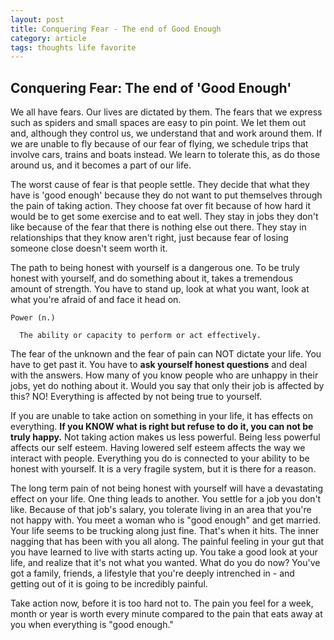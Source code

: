 ```yaml
---
layout: post
title: Conquering Fear - The end of Good Enough
category: article
tags: thoughts life favorite
---
```


## Conquering Fear: The end of 'Good Enough'

We all have fears. Our lives are dictated by them. The fears that we express such as spiders and small spaces are easy to pin point. We let them out and, although they control us, we understand that and work around them. If we are unable to fly because of our fear of flying, we schedule trips that involve cars, trains and boats instead. We learn to tolerate this, as do those around us, and it becomes a part of our life.

The worst cause of fear is that people settle. They decide that what they have is 'good enough' because they do not want to put themselves through the pain of taking action. They choose fat over fit because of how hard it would be to get some exercise and to eat well. They stay in jobs they don't like because of the fear that there is nothing else out there. They stay in relationships that they know aren't right, just because fear of losing someone close doesn't seem worth it.

The path to being honest with yourself is a dangerous one. To be truly honest with yourself, and do something about it, takes a tremendous amount of strength. You have to stand up, look at what you want, look at what you're afraid of and face it head on.

    Power (n.)

      The ability or capacity to perform or act effectively.

The fear of the unknown and the fear of pain can <span class="caps">NOT</span> dictate your life. You have to get past it. You have to **ask yourself honest questions** and deal with the answers. How many of you know people who are unhappy in their jobs, yet do nothing about it. Would you say that only their job is affected by this? NO! Everything is affected by not being true to yourself.

If you are unable to take action on something in your life, it has effects on everything. **If you <span class="caps">KNOW</span> what is right but refuse to do it, you can not be truly happy.** Not taking action makes us less powerful. Being less powerful affects our self esteem. Having lowered self esteem affects the way we interact with people. Everything you do is connected to your ability to be honest with yourself. It is a very fragile system, but it is there for a reason.

The long term pain of not being honest with yourself will have a devastating effect on your life. One thing leads to another. You settle for a job you don't like. Because of that job's salary, you tolerate living in an area that you're not happy with. You meet a woman who is "good enough" and get married. Your life seems to be trucking along just fine. That's when it hits. The inner nagging that has been with you all along. The painful feeling in your gut that you have learned to live with starts acting up. You take a good look at your life, and realize that it's not what you wanted. What do you do now? You've got a family, friends, a lifestyle that you're deeply intrenched in - and getting out of it is going to be incredibly painful.

Take action now, before it is too hard not to. The pain you feel for a week, month or year is worth every minute compared to the pain that eats away at you when everything is "good enough."